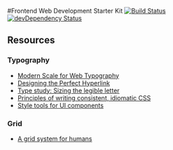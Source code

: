 #Frontend Web Development Starter Kit 
[![Build Status](https://travis-ci.org/johngerome/frontend-starter-kit.svg?branch=master)](https://travis-ci.org/johngerome/frontend-starter-kit)
[![devDependency Status](https://travis-ci.org/johngerome/frontend-starter-kit.svg)](https://travis-ci.org/johngerome/frontend-starter-kit#info=devDependencies)

## Resources

### Typography
 - [Modern Scale for Web Typography](http://typecast.com/blog/a-more-modern-scale-for-web-typography)
 - [Designing the Perfect Hyperlink](http://sixrevisions.com/usability/hyperlink-design/)
 - [Type study: Sizing the legible letter](http://blog.typekit.com/2011/11/09/type-study-sizing-the-legible-letter/)
 - [Principles of writing consistent, idiomatic CSS](https://github.com/necolas/idiomatic-css)
 - [Style tools for UI components](http://suitcss.github.io/)

### Grid
 - [A grid system for humans](http://jeet.gs/)
